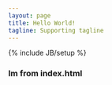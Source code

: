 ```yaml
---
layout: page
title: Hello World!
tagline: Supporting tagline
---
```

{% include JB/setup %}

<h3>Im from index.html</h3>